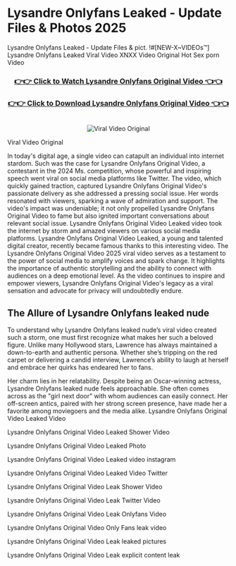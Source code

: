 # Lysandre Onlyfans Leaked - Update Files & Photos 2025

Lysandre Onlyfans Leaked - Update Files & pict. !#[NEW-X~VIDEOs™] Lysandre Onlyfans Leaked Viral Video XNXX Video Original Hot Sex porn Video
<br>
<div align="center">
<h3><a href="https://links2leaks.com?utm_source=lysandre&utm_medium=gitlong" rel="nofollow">👉👉 Click to Watch Lysandre Onlyfans Original Video 👈👈</a></h3>
<h3><a href="https://links2leaks.com?utm_source=lysandre&utm_medium=gitlong" rel="nofollow">👉👉 Click to Download Lysandre Onlyfans Original Video 👈👈</a></h3>
<br>
<a href="https://links2leaks.com?utm_source=lysandre&utm_medium=gitlong" rel="nofollow"><img src="https://i.ibb.co/Gkj2r4b/banner.png" alt="Viral Video Original" style="max-width: 100%; display: inline-block;" data-target="animated-image.originalImage"></a>
</div>

Viral Video Original

In today's digital age, a single video can catapult an individual into internet stardom. Such was the case for Lysandre Onlyfans Original Video, a contestant in the 2024 Ms. competition, whose powerful and inspiring speech went viral on social media platforms like Twitter.
The video, which quickly gained traction, captured Lysandre Onlyfans Original Video's passionate delivery as she addressed a pressing social issue. Her words resonated with viewers, sparking a wave of admiration and support. The video's impact was undeniable; it not only propelled Lysandre Onlyfans Original Video to fame but also ignited important conversations about relevant social issue.
Lysandre Onlyfans Original Video Leaked video took the internet by storm and amazed viewers on various social media platforms. Lysandre Onlyfans Original Video Leaked, a young and talented digital creator, recently became famous thanks to this interesting video.
The Lysandre Onlyfans Original Video 2025 viral video serves as a testament to the power of social media to amplify voices and spark change. It highlights the importance of authentic storytelling and the ability to connect with audiences on a deep emotional level. As the video continues to inspire and empower viewers, Lysandre Onlyfans Original Video's legacy as a viral sensation and advocate for privacy will undoubtedly endure.

<h2>The Allure of Lysandre Onlyfans leaked nude</h2>


To understand why Lysandre Onlyfans leaked nude’s viral video created such a storm, one must first recognize what makes her such a beloved figure. Unlike many Hollywood stars, Lawrence has always maintained a down-to-earth and authentic persona. Whether she’s tripping on the red carpet or delivering a candid interview, Lawrence’s ability to laugh at herself and embrace her quirks has endeared her to fans.

Her charm lies in her relatability. Despite being an Oscar-winning actress, Lysandre Onlyfans leaked nude feels approachable. She often comes across as the "girl next door" with whom audiences can easily connect. Her off-screen antics, paired with her strong screen presence, have made her a favorite among moviegoers and the media alike.
Lysandre Onlyfans Original Video Leaked Video

Lysandre Onlyfans Original Video Leaked Shower Video

Lysandre Onlyfans Original Video Leaked Photo

Lysandre Onlyfans Original Video Leaked video instagram

Lysandre Onlyfans Original Video Leaked Video Twitter

Lysandre Onlyfans Original Video Leak Shower Video

Lysandre Onlyfans Original Video Leak Twitter Video

Lysandre Onlyfans Original Video Leak Onlyfans Video

Lysandre Onlyfans Original Video Only Fans leak video

Lysandre Onlyfans Original Video Leak leaked pictures

Lysandre Onlyfans Original Video Leak explicit content leak
